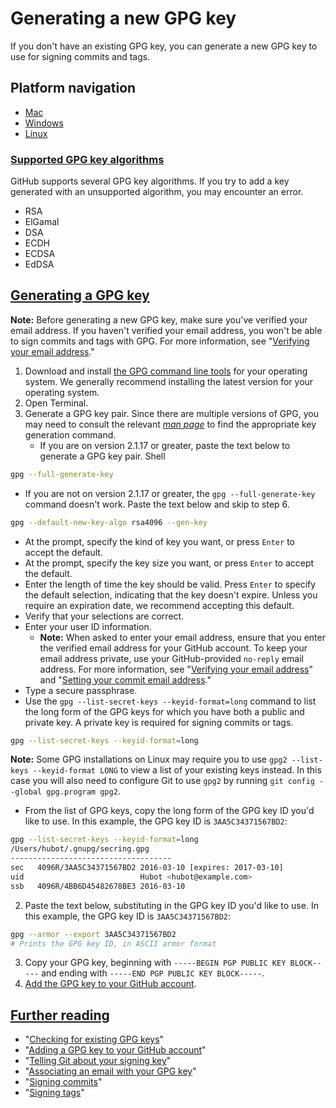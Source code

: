 # Generating a new GPG key

If you don't have an existing GPG key, you can generate a new GPG key to use for signing commits and tags.

## Platform navigation

- [Mac](https://docs.github.com/en/authentication/managing-commit-signature-verification/generating-a-new-gpg-key?platform=mac)
- [Windows](https://docs.github.com/en/authentication/managing-commit-signature-verification/generating-a-new-gpg-key?platform=windows)
- [Linux](https://docs.github.com/en/authentication/managing-commit-signature-verification/generating-a-new-gpg-key?platform=linux)

### [Supported GPG key algorithms](https://docs.github.com/en/authentication/managing-commit-signature-verification/generating-a-new-gpg-key#supported-gpg-key-algorithms)

GitHub supports several GPG key algorithms. If you try to add a key generated with an unsupported algorithm, you may encounter an error.

- RSA
- ElGamal
- DSA
- ECDH
- ECDSA
- EdDSA

## [Generating a GPG key](https://docs.github.com/en/authentication/managing-commit-signature-verification/generating-a-new-gpg-key#generating-a-gpg-key)

**Note:** Before generating a new GPG key, make sure you've verified your email address. If you haven't verified your email address, you won't be able to sign commits and tags with GPG. For more information, see "[Verifying your email address](https://docs.github.com/en/account-and-profile/setting-up-and-managing-your-personal-account-on-github/managing-email-preferences/verifying-your-email-address)."

1. Download and install [the GPG command line tools](https://www.gnupg.org/download/) for your operating system. We generally recommend installing the latest version for your operating system.
2. Open Terminal.
3. Generate a GPG key pair. Since there are multiple versions of GPG, you may need to consult the relevant [_man page_](https://en.wikipedia.org/wiki/Man_page) to find the appropriate key generation command.
    - If you are on version 2.1.17 or greater, paste the text below to generate a GPG key pair.
        Shell

```bash
gpg --full-generate-key
```

- If you are not on version 2.1.17 or greater, the `gpg --full-generate-key` command doesn't work. Paste the text below and skip to step 6.
```bash    
gpg --default-new-key-algo rsa4096 --gen-key
```
  
- At the prompt, specify the kind of key you want, or press `Enter` to accept the default.  
- At the prompt, specify the key size you want, or press `Enter` to accept the default.
- Enter the length of time the key should be valid. Press `Enter` to specify the default selection, indicating that the key doesn't expire. Unless you require an expiration date, we recommend accepting this default.
- Verify that your selections are correct.
- Enter your user ID information.
    - **Note:** When asked to enter your email address, ensure that you enter the verified email address for your GitHub account. To keep your email address private, use your GitHub-provided `no-reply` email address. For more information, see "[Verifying your email address](https://docs.github.com/en/account-and-profile/setting-up-and-managing-your-personal-account-on-github/managing-email-preferences/verifying-your-email-address)" and "[Setting your commit email address](https://docs.github.com/en/account-and-profile/setting-up-and-managing-your-personal-account-on-github/managing-email-preferences/setting-your-commit-email-address)." 
- Type a secure passphrase.
- Use the `gpg --list-secret-keys --keyid-format=long` command to list the long form of the GPG keys for which you have both a public and private key. A private key is required for signing commits or tags.
```bash
gpg --list-secret-keys --keyid-format=long
```

**Note:** Some GPG installations on Linux may require you to use `gpg2 --list-keys --keyid-format LONG` to view a list of your existing keys instead. In this case you will also need to configure Git to use `gpg2` by running `git config --global gpg.program gpg2`.
   
- From the list of GPG keys, copy the long form of the GPG key ID you'd like to use. In this example, the GPG key ID is `3AA5C34371567BD2`:

```bash
gpg --list-secret-keys --keyid-format=long
/Users/hubot/.gnupg/secring.gpg
------------------------------------
sec   4096R/3AA5C34371567BD2 2016-03-10 [expires: 2017-03-10]
uid                          Hubot <hubot@example.com>
ssb   4096R/4BB6D45482678BE3 2016-03-10
```

2. Paste the text below, substituting in the GPG key ID you'd like to use. In this example, the GPG key ID is `3AA5C34371567BD2`:
  
```bash
gpg --armor --export 3AA5C34371567BD2
# Prints the GPG key ID, in ASCII armor format
```

3. Copy your GPG key, beginning with `-----BEGIN PGP PUBLIC KEY BLOCK-----` and ending with `-----END PGP PUBLIC KEY BLOCK-----`.
4. [Add the GPG key to your GitHub account](https://docs.github.com/en/authentication/managing-commit-signature-verification/adding-a-gpg-key-to-your-github-account).

## [Further reading](https://docs.github.com/en/authentication/managing-commit-signature-verification/generating-a-new-gpg-key#further-reading)

- "[Checking for existing GPG keys](https://docs.github.com/en/authentication/managing-commit-signature-verification/checking-for-existing-gpg-keys)"
- "[Adding a GPG key to your GitHub account](https://docs.github.com/en/authentication/managing-commit-signature-verification/adding-a-gpg-key-to-your-github-account)"
- "[Telling Git about your signing key](https://docs.github.com/en/authentication/managing-commit-signature-verification/telling-git-about-your-signing-key)"
- "[Associating an email with your GPG key](https://docs.github.com/en/authentication/managing-commit-signature-verification/associating-an-email-with-your-gpg-key)"
- "[Signing commits](https://docs.github.com/en/authentication/managing-commit-signature-verification/signing-commits)"
- "[Signing tags](https://docs.github.com/en/authentication/managing-commit-signature-verification/signing-tags)"
